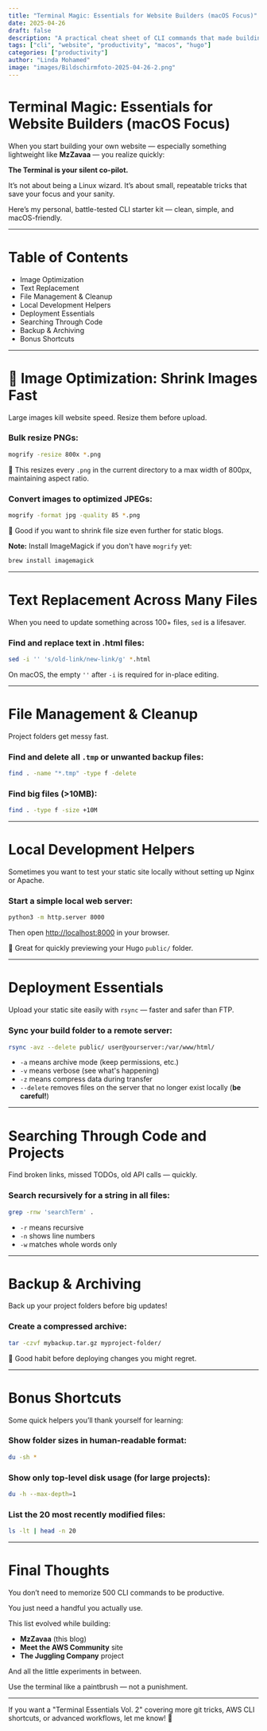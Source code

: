 ```yaml
---
title: "Terminal Magic: Essentials for Website Builders (macOS Focus)"
date: 2025-04-26
draft: false
description: "A practical cheat sheet of CLI commands that made building MzZavaa (and other projects) way smoother"
tags: ["cli", "website", "productivity", "macos", "hugo"]
categories: ["productivity"]
author: "Linda Mohamed"
image: "images/Bildschirmfoto-2025-04-26-2.png"
---
```


# Terminal Magic: Essentials for Website Builders (macOS Focus)

When you start building your own website — especially something lightweight like **MzZavaa** — you realize quickly:

**The Terminal is your silent co-pilot.**

It’s not about being a Linux wizard. It’s about small, repeatable tricks that save your focus and your sanity.

Here’s my personal, battle-tested CLI starter kit — clean, simple, and macOS-friendly.

---

# Table of Contents

- Image Optimization
- Text Replacement
- File Management & Cleanup
- Local Development Helpers
- Deployment Essentials
- Searching Through Code
- Backup & Archiving
- Bonus Shortcuts

---

# 🗾 Image Optimization: Shrink Images Fast

Large images kill website speed. Resize them before upload.

### Bulk resize PNGs:

```bash
mogrify -resize 800x *.png
```

📌 This resizes every `.png` in the current directory to a max width of 800px, maintaining aspect ratio.

### Convert images to optimized JPEGs:

```bash
mogrify -format jpg -quality 85 *.png
```

📌 Good if you want to shrink file size even further for static blogs.

**Note:** Install ImageMagick if you don't have `mogrify` yet:

```bash
brew install imagemagick
```

---

# Text Replacement Across Many Files

When you need to update something across 100+ files, `sed` is a lifesaver.

### Find and replace text in .html files:

```bash
sed -i '' 's/old-link/new-link/g' *.html
```

On macOS, the empty `''` after `-i` is required for in-place editing.

---

# File Management & Cleanup

Project folders get messy fast.

### Find and delete all `.tmp` or unwanted backup files:

```bash
find . -name "*.tmp" -type f -delete
```

### Find big files (>10MB):

```bash
find . -type f -size +10M
```

---

# Local Development Helpers

Sometimes you want to test your static site locally without setting up Nginx or Apache.

### Start a simple local web server:

```bash
python3 -m http.server 8000
```

Then open [http://localhost:8000](http://localhost:8000) in your browser.

📌 Great for quickly previewing your Hugo `public/` folder.

---

# Deployment Essentials

Upload your static site easily with `rsync` — faster and safer than FTP.

### Sync your build folder to a remote server:

```bash
rsync -avz --delete public/ user@yourserver:/var/www/html/
```

- `-a` means archive mode (keep permissions, etc.)
- `-v` means verbose (see what's happening)
- `-z` means compress data during transfer
- `--delete` removes files on the server that no longer exist locally (**be careful!**)

---

# Searching Through Code and Projects

Find broken links, missed TODOs, old API calls — quickly.

### Search recursively for a string in all files:

```bash
grep -rnw 'searchTerm' .
```

- `-r` means recursive
- `-n` shows line numbers
- `-w` matches whole words only

---

# Backup & Archiving

Back up your project folders before big updates!

### Create a compressed archive:

```bash
tar -czvf mybackup.tar.gz myproject-folder/
```

📌 Good habit before deploying changes you might regret.

---

# Bonus Shortcuts

Some quick helpers you’ll thank yourself for learning:

### Show folder sizes in human-readable format:

```bash
du -sh *
```

### Show only top-level disk usage (for large projects):

```bash
du -h --max-depth=1
```

### List the 20 most recently modified files:

```bash
ls -lt | head -n 20
```

---

# Final Thoughts

You don’t need to memorize 500 CLI commands to be productive.

You just need a handful you actually use.

This list evolved while building:

- **MzZavaa** (this blog)
- **Meet the AWS Community** site
- **The Juggling Company** project

And all the little experiments in between.

Use the terminal like a paintbrush — not a punishment.

---

If you want a "Terminal Essentials Vol. 2" covering more git tricks, AWS CLI shortcuts, or advanced workflows, let me know! 🚀
